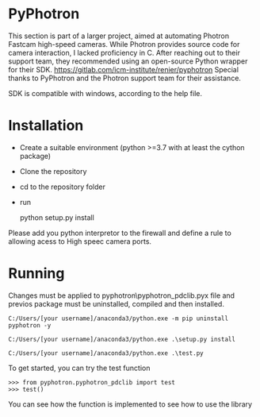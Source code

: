 # PyPhotron
This section is part of a larger project, aimed at automating Photron Fastcam high-speed cameras. 
While Photron provides source code for camera interaction, I lacked proficiency in C. 
After reaching out to their support team, they recommended using an open-source Python wrapper for their SDK.
https://gitlab.com/icm-institute/renier/pyphotron
Special thanks to PyPhotron and the Photron support team for their assistance.

SDK is compatible with windows, according to the help file.


Installation
============

  - Create a suitable environment (python >=3.7 with at least the cython package)
  - Clone the repository
  - cd to the repository folder
  - run 

	python setup.py install

Please add you python interpretor to the firewall and define a rule to allowing acess to High speec camera ports.

Running
=======
Changes must be applied to pyphotron\pyphotron_pdclib.pyx file and previos package must be uninstalled, compiled and then installed.

    C:/Users/[your username]/anaconda3/python.exe -m pip uninstall pyphotron -y

    C:/Users/[your username]/anaconda3/python.exe .\setup.py install

    C:/Users/[your username]/anaconda3/python.exe .\test.py

To get started, you can try the test function

	>>> from pyphotron.pyphotron_pdclib import test
	>>> test()

You can see how the function is implemented to see how to use the library
